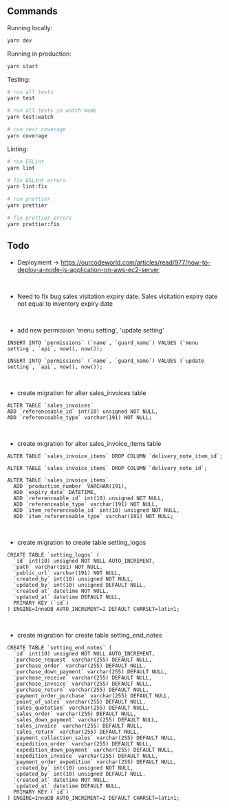 ## Commands

Running locally:

```bash
yarn dev
```

Running in production:

```bash
yarn start
```

Testing:

```bash
# run all tests
yarn test

# run all tests in watch mode
yarn test:watch

# run test coverage
yarn coverage
```

Linting:

```bash
# run ESLint
yarn lint

# fix ESLint errors
yarn lint:fix

# run prettier
yarn prettier

# fix prettier errors
yarn prettier:fix
```

## Todo
- Deployment -> https://ourcodeworld.com/articles/read/977/how-to-deploy-a-node-js-application-on-aws-ec2-server

&nbsp;

- Need to fix bug sales visitation expiry date. Sales visitation expiry date not equal to inventory expiry date

&nbsp;

- add new permission 'menu setting', 'update setting'
```
INSERT INTO `permissions` (`name`, `guard_name`) VALUES (`menu setting`, `api`, now(), now());

INSERT INTO `permissions` (`name`, `guard_name`) VALUES (`update setting`, `api`, now(), now());
```

&nbsp;

- create migration for alter sales_invoices table
```
ALTER TABLE `sales_invoices`
ADD `referenceable_id` int(10) unsigned NOT NULL,
ADD `referenceable_type` varchar(191) NOT NULL;
```

&nbsp;

- create migration for alter sales_invoice_items table
```
ALTER TABLE `sales_invoice_items` DROP COLUMN `delivery_note_item_id`;

ALTER TABLE `sales_invoice_items` DROP COLUMN `delivery_note_id`;

ALTER TABLE `sales_invoice_items`
  ADD `production_number` VARCHAR(191),
  ADD `expiry_date` DATETIME,
  ADD `referenceable_id` int(10) unsigned NOT NULL,
  ADD `referenceable_type` varchar(191) NOT NULL,
  ADD `item_referenceable_id` int(10) unsigned NOT NULL,
  ADD `item_referenceable_type` varchar(191) NOT NULL;
```

&nbsp;

- create migration to create table setting_logos
```
CREATE TABLE `setting_logos` (
  `id` int(10) unsigned NOT NULL AUTO_INCREMENT,
  `path` varchar(191) NOT NULL,
  `public_url` varchar(191) NOT NULL,
  `created_by` int(10) unsigned NOT NULL,
  `updated_by` int(10) unsigned DEFAULT NULL,
  `created_at` datetime NOT NULL,
  `updated_at` datetime DEFAULT NULL,
  PRIMARY KEY (`id`)
) ENGINE=InnoDB AUTO_INCREMENT=2 DEFAULT CHARSET=latin1;

```

&nbsp;

- create migration for create table setting_end_notes
```
CREATE TABLE `setting_end_notes` (
  `id` int(10) unsigned NOT NULL AUTO_INCREMENT,
  `purchase_request` varchar(255) DEFAULT NULL,
  `purchase_order` varchar(255) DEFAULT NULL,
  `purchase_down_payment` varchar(255) DEFAULT NULL,
  `purchase_receive` varchar(255) DEFAULT NULL,
  `purchase_invoice` varchar(255) DEFAULT NULL,
  `purchase_return` varchar(255) DEFAULT NULL,
  `payment_order_purchase` varchar(255) DEFAULT NULL,
  `point_of_sales` varchar(255) DEFAULT NULL,
  `sales_quotation` varchar(255) DEFAULT NULL,
  `sales_order` varchar(255) DEFAULT NULL,
  `sales_down_payment` varchar(255) DEFAULT NULL,
  `sales_invoice` varchar(255) DEFAULT NULL,
  `sales_return` varchar(255) DEFAULT NULL,
  `payment_collection_sales` varchar(255) DEFAULT NULL,
  `expedition_order` varchar(255) DEFAULT NULL,
  `expedition_down_payment` varchar(255) DEFAULT NULL,
  `expedition_invoice` varchar(255) DEFAULT NULL,
  `payment_order_expedition` varchar(255) DEFAULT NULL,
  `created_by` int(10) unsigned NOT NULL,
  `updated_by` int(10) unsigned DEFAULT NULL,
  `created_at` datetime NOT NULL,
  `updated_at` datetime DEFAULT NULL,
  PRIMARY KEY (`id`)
) ENGINE=InnoDB AUTO_INCREMENT=2 DEFAULT CHARSET=latin1;

```